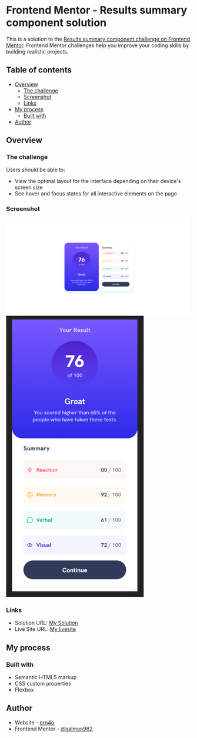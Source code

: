 # Frontend Mentor - Results summary component solution

This is a solution to the [Results summary component challenge on Frontend Mentor](https://www.frontendmentor.io/challenges/results-summary-component-CE_K6s0maV). Frontend Mentor challenges help you improve your coding skills by building realistic projects. 

## Table of contents

- [Overview](#overview)
  - [The challenge](#the-challenge)
  - [Screenshot](#screenshot)
  - [Links](#links)
- [My process](#my-process)
  - [Built with](#built-with)
- [Author](#author)

## Overview

### The challenge

Users should be able to:

- View the optimal layout for the interface depending on their device's screen size
- See hover and focus states for all interactive elements on the page

### Screenshot

![](./assets/screenshot-desktop.png)
![](./assets/screenshot-mobile.png)

### Links

- Solution URL: [My Solution](https://your-solution-url.com)
- Live Site URL: [My livesite](https://basicresultsummarysolution.netlify.app/)

## My process

### Built with

- Semantic HTML5 markup
- CSS custom properties
- Flexbox

## Author

- Website - [ern4o](https://ern4o.com)
- Frontend Mentor - [@salmon982](https://www.frontendmentor.io/profile/salmon982)
